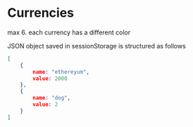 # Currencies

max 6.
each currency has a different color

JSON object saved in sessionStorage is structured as follows

```JSON
[
    {
        name: "ethereyum",
        value: 2000
    },
    {
        name: "dog",
        value: 2
    }
]
```
